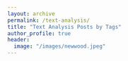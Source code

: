 ```yaml
---
layout: archive
permalink: /text-analysis/
title: "Text Analysis Posts by Tags"
author_profile: true
header:
  image: "/images/newwood.jpeg"
---
```

